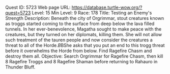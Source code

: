 Quest ID: 5723
Web page URL: https://database.turtle-wow.org/?quest=5723
Level: 15
Min Level: 9
Race: 178
Title: Testing an Enemy's Strength
Description: Beneath the city of Orgrimmar, stout creatures known as troggs started coming to the surface from deep below the lava filled tunnels. In her ever-benevolence, Magatha sought to make peace with the creatures, but they turned on her diplomats, killing them. She will not allow such treatment of the tauren people and now consider the creatures a threat to all of the Horde.$B$BShe asks that you put an end to this trogg threat before it overwhelms the Horde from below. Find Ragefire Chasm and destroy them all.
Objective: Search Orgrimmar for Ragefire Chasm, then kill 8 Ragefire Troggs and 8 Ragefire Shaman before returning to Rahauro in Thunder Bluff.
